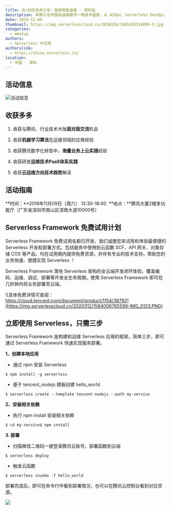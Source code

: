 ```yaml
---
title: 云+社区技术沙龙：高效智能运维 - 深圳站
description: 本期沙龙将围绕运维展开一场技术盛宴，从 AIOps、Serverless DevOps、蓝鲸 PaaS 平台、K8S 等分享关于业务运维的技术实践干货
date: 2019-11-09
thumbnail: https://img.serverlesscloud.cn/2020326/1585185314095-9.jpg
categories:
  - meetup
authors:
  - Serverless 中文网
authorslink:
  - https://china.serverless.cn/
location: 
  - 中国 · 深圳
---
```


## 活动信息

![活动信息](https://img.serverlesscloud.cn/2020325/1585121482272-IMG_0286.JPG)  

## 收获多多

1.  收获与腾讯、行业技术大咖**面对面交流**机会

2.  收获**机器学习算法**在运维领域的应用经验

3.  收获腾讯数字化转型中，**海量业务上云实践**经验

4.  收获研发**运维技术PaaS体系实践** 

5.  收获**云运维方向技术趋势**解读 


## 活动指南

**时间：**2019年11月09日（周六） 13:30-18:00 
**地点：**腾讯大厦2楼多功能厅（广东省深圳市南山区深南大道10000号）

## Serverless Framework 免费试用计划

Serverless Framework 免费试用名额已开放，我们诚邀您来试用和体验最便捷的 Serverless 开发和部署方式。包括服务中使用到云函数 SCF、API 网关、对象存储 COS 等产品，均在试用期内提供免费资源，并伴有专业的技术支持，帮助您的业务快速、便捷实现 Serverless ！

Serverless Framework 落地 Serverless 架构的全云端开发闭环体验，覆盖编码、运维、调试、部署等开发全生命周期。使用 Serverless Framework 即可在几秒钟内将业务部署至云端。

![具体免费详情可查阅：https://cloud.tencent.com/document/product/1154/38792](https://img.serverlesscloud.cn/2020312/1584006765599-IMG_0123.PNG)


## 立即使用 Serverless，只需三步

Serverless Framework 是构建和运维 Serverless 应用的框架，简单三步，即可通过 Serverless Framework 快速实现服务部署。

**1、创建本地应用**

- 通过 npm 安装 Serverless

```
$ npm install -g serverless
```

- 基于 tencent_nodejs 模板创建 hello_world

```
$ serverless create --template tencent-nodejs --path my-service
```

**2、安装相关依赖**

- 执行 npm install 安装相关依赖

```
$ cd my-service$ npm install
```

**3. 部署**

- 扫描微信二维码一键登录腾讯云账号，部署函数到云端

```
$ serverless deploy
```

- 触发云函数

```
$ serverless invoke -f hello_world
```

部署完成后，即可在命令行中看到部署情况，也可以在腾讯云控制台看到对应资源。

![](https://img.serverlesscloud.cn/2020312/1584006765436-IMG_0123.PNG)